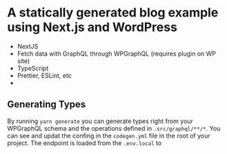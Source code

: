 # A statically generated blog example using Next.js and WordPress

- NextJS
- Fetch data with GraphQL through WPGraphQL (requires plugin on WP site)
- TypeScript
- Prettier, ESLint, etc
-

## Generating Types

By running `yarn generate` you can generate types right from your WPGraphQL schema and the operations defined in `.src/graphql/**/*`. You can see and updat the confing in the `codegen.yml` file in the root of your project. The endpoint is loaded from the `.env.local` to
